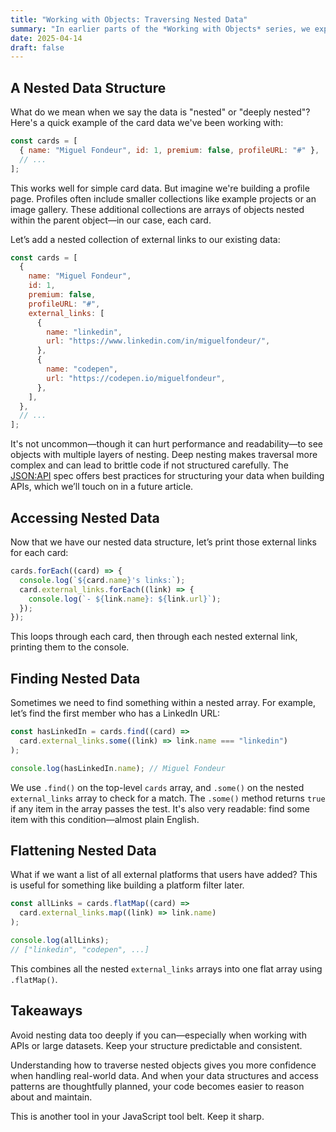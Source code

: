 ```yaml
---
title: "Working with Objects: Traversing Nested Data"
summary: "In earlier parts of the *Working with Objects* series, we explored working with object data that's only one level deep. But in real-world applications, JSON data is often deeply nested. Before we continue building our little application, let’s go over how to navigate that structure."
date: 2025-04-14
draft: false
---
```


## A Nested Data Structure

What do we mean when we say the data is "nested" or "deeply nested"? Here's a quick example of the card data we've been working with:

```js
const cards = [
  { name: "Miguel Fondeur", id: 1, premium: false, profileURL: "#" },
  // ...
];
```

This works well for simple card data. But imagine we're building a profile page. Profiles often include smaller collections like example projects or an image gallery. These additional collections are arrays of objects nested within the parent object—in our case, each card.

Let’s add a nested collection of external links to our existing data:

```js
const cards = [
  {
    name: "Miguel Fondeur",
    id: 1,
    premium: false,
    profileURL: "#",
    external_links: [
      {
        name: "linkedin",
        url: "https://www.linkedin.com/in/miguelfondeur/",
      },
      {
        name: "codepen",
        url: "https://codepen.io/miguelfondeur",
      },
    ],
  },
  // ...
];
```

It's not uncommon—though it can hurt performance and readability—to see objects with multiple layers of nesting. Deep nesting makes traversal more complex and can lead to brittle code if not structured carefully. The <a href="https://jsonapi.org/" target="_blank">JSON:API</a> spec offers best practices for structuring your data when building APIs, which we’ll touch on in a future article.

## Accessing Nested Data

Now that we have our nested data structure, let’s print those external links for each card:

```js
cards.forEach((card) => {
  console.log(`${card.name}'s links:`);
  card.external_links.forEach((link) => {
    console.log(`- ${link.name}: ${link.url}`);
  });
});
```

This loops through each card, then through each nested external link, printing them to the console.

## Finding Nested Data

Sometimes we need to find something within a nested array. For example, let’s find the first member who has a LinkedIn URL:

```js
const hasLinkedIn = cards.find((card) =>
  card.external_links.some((link) => link.name === "linkedin")
);

console.log(hasLinkedIn.name); // Miguel Fondeur
```

We use `.find()` on the top-level `cards` array, and `.some()` on the nested `external_links` array to check for a match. The `.some()` method returns `true` if any item in the array passes the test. It's also very readable: find some item with this condition—almost plain English.

## Flattening Nested Data

What if we want a list of all external platforms that users have added? This is useful for something like building a platform filter later.

```js
const allLinks = cards.flatMap((card) =>
  card.external_links.map((link) => link.name)
);

console.log(allLinks);
// ["linkedin", "codepen", ...]
```

This combines all the nested `external_links` arrays into one flat array using `.flatMap()`.

## Takeaways

Avoid nesting data too deeply if you can—especially when working with APIs or large datasets. Keep your structure predictable and consistent.

Understanding how to traverse nested objects gives you more confidence when handling real-world data. And when your data structures and access patterns are thoughtfully planned, your code becomes easier to reason about and maintain.

This is another tool in your JavaScript tool belt. Keep it sharp.
